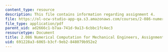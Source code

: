 ```yaml
---
content_type: resource
description: This file contains information regarding assignment 4.
file: https://ol-ocw-studio-app-qa.s3.amazonaws.com/courses/2-086-numerical-computation-for-mechanical-engineers-spring-2013/691228a36065b3cf9eb2848079b952e2_MIT2_086S13_assignment4.pdf
file_type: application/pdf
parent_uid: ad2666c1-b7aa-741d-9a13-6cbbc1fc4ec3
resourcetype: Document
title: 2.086 Numerical Computation for Mechanical Engineers, Assignment 4
uid: 691228a3-6065-b3cf-9eb2-848079b952e2
---
```

